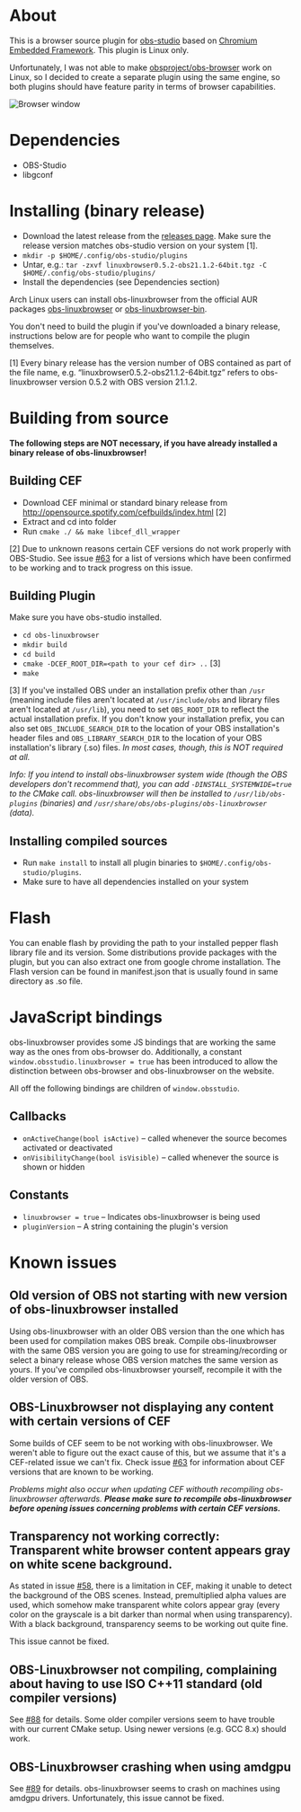 # About

This is a browser source plugin for [obs-studio](https://github.com/obsproject/obs-studio) based
on [Chromium Embedded Framework](https://bitbucket.org/chromiumembedded/cef). This plugin is Linux only.

Unfortunately, I was not able to make [obsproject/obs-browser](https://github.com/obsproject/obs-browser) work on Linux,
so I decided to create a separate plugin using the same engine, so both plugins should have feature parity in
terms of browser capabilities.

![Browser window](img/obs-linuxbrowser.png)

# Dependencies

* OBS-Studio
* libgconf

# Installing (binary release)

* Download the latest release from the [releases page](https://github.com/bazukas/obs-linuxbrowser/releases). Make sure the release version matches obs-studio version on your system [1].
* `mkdir -p $HOME/.config/obs-studio/plugins`
* Untar, e.g.: `tar -zxvf linuxbrowser0.5.2-obs21.1.2-64bit.tgz -C $HOME/.config/obs-studio/plugins/`
* Install the dependencies (see Dependencies section)


Arch Linux users can install obs-linuxbrowser from the official AUR packages [obs-linuxbrowser](https://aur.archlinux.org/packages/obs-linuxbrowser) or [obs-linuxbrowser-bin](https://aur.archlinux.org/packages/obs-linuxbrowser-bin).

You don't need to build the plugin if you've downloaded a binary release, instructions below are for people who want to compile the plugin themselves.

[1] Every binary release has the version number of OBS contained as part of the file name, e.g. “linuxbrowser0.5.2-obs21.1.2-64bit.tgz” refers to obs-linuxbrowser version 0.5.2 with OBS version 21.1.2.

# Building from source

**The following steps are NOT necessary, if you have already installed a binary release of obs-linuxbrowser!**

## Building CEF

* Download CEF minimal or standard binary release from http://opensource.spotify.com/cefbuilds/index.html [2]
* Extract and cd into folder
* Run `cmake ./ && make libcef_dll_wrapper`

[2] Due to unknown reasons certain CEF versions do not work properly with OBS-Studio. See issue [#63](https://github.com/bazukas/obs-linuxbrowser/issues/63) for a list of versions which have been confirmed to be working and to track progress on this issue.

## Building Plugin

Make sure you have obs-studio installed.

* `cd obs-linuxbrowser`
* `mkdir build`
* `cd build`
* `cmake -DCEF_ROOT_DIR=<path to your cef dir> ..` [3]
* `make`

[3] If you've installed OBS under an installation prefix other than `/usr` (meaning include files aren't located at `/usr/include/obs` and library files aren't located at `/usr/lib`), you need to set `OBS_ROOT_DIR` to reflect the actual installation prefix. If you don't know your installation prefix, you can also set `OBS_INCLUDE_SEARCH_DIR` to the location of your OBS installation's header files and `OBS_LIBRARY_SEARCH_DIR` to the location of your OBS installation's library (.so) files. *In most cases, though, this is NOT required at all.*

*Info: If you intend to install obs-linuxbrowser system wide (though the OBS developers don't recommend that), you can add `-DINSTALL_SYSTEMWIDE=true` to the CMake call. obs-linuxbrowser will then be installed to `/usr/lib/obs-plugins` (binaries) and `/usr/share/obs/obs-plugins/obs-linuxbrowser` (data).*

## Installing compiled sources

* Run `make install` to install all plugin binaries to `$HOME/.config/obs-studio/plugins`.
* Make sure to have all dependencies installed on your system

# Flash

You can enable flash by providing the path to your installed pepper flash library file and its version.
Some distributions provide packages with the plugin, but you can also extract one from google chrome installation.
The Flash version can be found in manifest.json that is usually found in same directory as .so file.

# JavaScript bindings
obs-linuxbrowser provides some JS bindings that are working the same way as the ones from obs-browser do. Additionally, a constant `window.obsstudio.linuxbrowser = true` has been introduced to allow the distinction between obs-browser and obs-linuxbrowser on the website.

All off the following bindings are children of `window.obsstudio`.

## Callbacks
* `onActiveChange(bool isActive)` – called whenever the source becomes activated or deactivated
* `onVisibilityChange(bool isVisible)` – called whenever the source is shown or hidden

## Constants
* `linuxbrowser = true` – Indicates obs-linuxbrowser is being used
* `pluginVersion` – A string containing the plugin's version

# Known issues
## Old version of OBS not starting with new version of obs-linuxbrowser installed
Using obs-linuxbrowser with an older OBS version than the one which has been used for compilation makes OBS break. Compile obs-linuxbrowser with the same OBS version you are going to use for streaming/recording or select a binary release whose OBS version matches the same version as yours. If you've compiled obs-linuxbrowser yourself, recompile it with the older version of OBS.

## OBS-Linuxbrowser not displaying any content with certain versions of CEF
Some builds of CEF seem to be not working with obs-linuxbrowser.
We weren't able to figure out the exact cause of this, but we assume that it's a CEF-related issue we can't fix.
Check issue [#63](https://github.com/bazukas/obs-linuxbrowser/issues/63) for information about CEF versions that are known to be working.

*Problems might also occur when updating CEF withouth recompiling obs-linuxbrowser afterwards. **Please make sure to recompile obs-linuxbrowser before opening issues concerning problems with certain CEF versions.***

## Transparency not working correctly: Transparent white browser content appears gray on white scene background.
As stated in issue [#58](https://github.com/bazukas/obs-linuxbrowser/issues/58), there is a limitation in CEF, making it unable to detect the background of the OBS scenes.
Instead, premultiplied alpha values are used, which somehow make transparent white colors appear gray (every color on the grayscale is a bit darker than normal when using transparency).
With a black background, transparency seems to be working out quite fine.

This issue cannot be fixed.

## OBS-Linuxbrowser not compiling, complaining about having to use ISO C++11 standard (old compiler versions)
See [#88](https://github.com/bazukas/obs-linuxbrowser/issues/88) for details. Some older compiler versions seem to have trouble with our current CMake setup. Using newer versions (e.g. GCC 8.x) should work.

## OBS-Linuxbrowser crashing when using amdgpu
See [#89](https://github.com/bazukas/obs-linuxbrowser/issues/89) for details. obs-linuxbrowser seems to crash on machines using amdgpu drivers. Unfortunately, this issue cannot be fixed.
